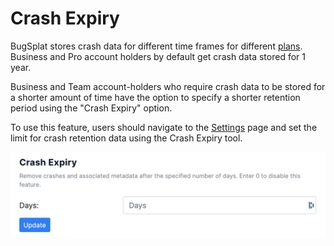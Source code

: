 # Crash Expiry

BugSplat stores crash data for different time frames for different [plans](https://www.bugsplat.com/plans/). Business and Pro account holders by default get crash data stored for 1 year.

Business and Team account-holders who require crash data to be stored for a shorter amount of time have the option to specify a shorter retention period using the "Crash Expiry" option.

To use this feature, users should navigate to the [Settings](https://app.bugsplat.com/v2/database/privacy) page and set the limit for crash retention data using the Crash Expiry tool.

![](<../../../.gitbook/assets/Screen Shot 2021-10-07 at 3.57.46 PM.png>)
